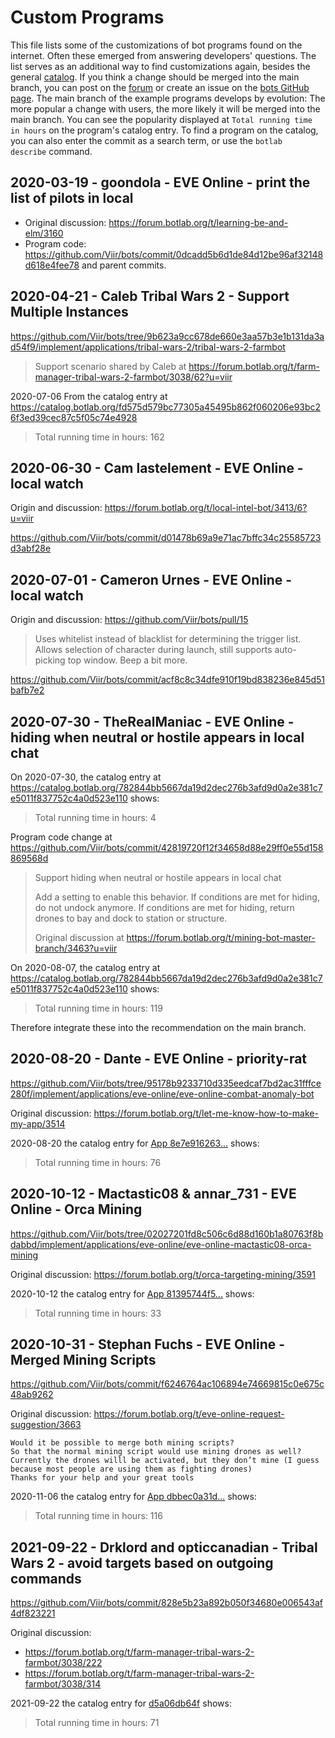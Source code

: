 # Custom Programs

This file lists some of the customizations of bot programs found on the internet. Often these emerged from answering developers' questions.
The list serves as an additional way to find customizations again, besides the general [catalog](https://catalog.botlab.org).
If you think a change should be merged into the main branch, you can post on the [forum](https://forum.botlab.org) or create an issue on the [bots GitHub page](https://github.com/Viir/bots/issues).
The main branch of the example programs develops by evolution: The more popular a change with users, the more likely it will be merged into the main branch. You can see the popularity displayed at `Total running time in hours` on the program's catalog entry.
To find a program on the catalog, you can also enter the commit as a search term, or use the `botlab  describe` command.

## 2020-03-19 - goondola - EVE Online - print the list of pilots in local

+ Original discussion: https://forum.botlab.org/t/learning-be-and-elm/3160
+ Program code: https://github.com/Viir/bots/commit/0dcadd5b6d1de84d12be96af32148d618e4fee78 and parent commits.

## 2020-04-21 - Caleb Tribal Wars 2 - Support Multiple Instances

https://github.com/Viir/bots/tree/9b623a9cc678de660e3aa57b3e1b131da3ad54f9/implement/applications/tribal-wars-2/tribal-wars-2-farmbot

> Support scenario shared by Caleb at https://forum.botlab.org/t/farm-manager-tribal-wars-2-farmbot/3038/62?u=viir

2020-07-06 From the catalog entry at https://catalog.botlab.org/fd575d579bc77305a45495b862f060206e93bc26f3ed39cec87c5f05c74e4928

> Total running time in hours: 162

## 2020-06-30 - Cam lastelement - EVE Online - local watch

Origin and discussion: https://forum.botlab.org/t/local-intel-bot/3413/6?u=viir

https://github.com/Viir/bots/commit/d01478b69a9e71ac7bffc34c25585723d3abf28e

## 2020-07-01 - Cameron Urnes - EVE Online - local watch

Origin and discussion: https://github.com/Viir/bots/pull/15

> Uses whitelist instead of blacklist for determining the trigger list. Allows selection of character during launch, still supports auto-picking top window. Beep a bit more.

https://github.com/Viir/bots/commit/acf8c8c34dfe910f19bd838236e845d51bafb7e2

## 2020-07-30 - TheRealManiac - EVE Online - hiding when neutral or hostile appears in local chat

On 2020-07-30, the catalog entry at https://catalog.botlab.org/782844bb5667da19d2dec276b3afd9d0a2e381c7e5011f837752c4a0d523e110 shows:

> Total running time in hours: 4

Program code change at https://github.com/Viir/bots/commit/42819720f12f34658d88e29ff0e55d158869568d

> Support hiding when neutral or hostile appears in local chat
> 
> Add a setting to enable this behavior.
> If conditions are met for hiding, do not undock anymore. If conditions are met for hiding, return drones to bay and dock to station or structure.
> 
> Original discussion at https://forum.botlab.org/t/mining-bot-master-branch/3463?u=viir

On 2020-08-07, the catalog entry at https://catalog.botlab.org/782844bb5667da19d2dec276b3afd9d0a2e381c7e5011f837752c4a0d523e110 shows:

> Total running time in hours: 119

Therefore integrate these into the recommendation on the main branch.

## 2020-08-20 - Dante - EVE Online - priority-rat

https://github.com/Viir/bots/tree/95178b9233710d335eedcaf7bd2ac31fffce280f/implement/applications/eve-online/eve-online-combat-anomaly-bot

Original discussion: https://forum.botlab.org/t/let-me-know-how-to-make-my-app/3514

2020-08-20 the catalog entry for [App 8e7e916263...](https://catalog.botlab.org/8e7e916263f4cf75eb2fa7e68fc995fe9932324c2c90c37dcaf2206202117351) shows:

> Total running time in hours: 76

## 2020-10-12 - Mactastic08 & annar_731 - EVE Online - Orca Mining

https://github.com/Viir/bots/tree/02027201fd8c506c6d88d160b1a80763f8bdabbd/implement/applications/eve-online/eve-online-mactastic08-orca-mining

Original discussion: https://forum.botlab.org/t/orca-targeting-mining/3591

2020-10-12 the catalog entry for [App 81395744f5...](https://catalog.botlab.org/81395744f5857f15f5cf22cf091a71b440b42a81dddd0e992a0d9db1fce92da2) shows:

> Total running time in hours: 33

## 2020-10-31 - Stephan Fuchs - EVE Online - Merged Mining Scripts

https://github.com/Viir/bots/commit/f6246764ac106894e74669815c0e675c48ab9262

Original discussion: https://forum.botlab.org/t/eve-online-request-suggestion/3663

```
Would it be possible to merge both mining scripts?
So that the normal mining script would use mining drones as well?
Currently the drones willl be activated, but they don’t mine (I guess because most people are using them as fighting drones)
Thanks for your help and your great tools
```

2020-11-06 the catalog entry for [App dbbec0a31d...](https://catalog.botlab.org/dbbec0a31dfe05b39cf37bb4f329c1fe5e4eb5ed85ceadac37f04ccff4a14c0b) shows:

> Total running time in hours: 116

## 2021-09-22 - Drklord and opticcanadian - Tribal Wars 2 - avoid targets based on outgoing commands

https://github.com/Viir/bots/commit/828e5b23a892b050f34680e006543af4df823221

Original discussion:

+ https://forum.botlab.org/t/farm-manager-tribal-wars-2-farmbot/3038/222
+ https://forum.botlab.org/t/farm-manager-tribal-wars-2-farmbot/3038/314

2021-09-22 the catalog entry for [d5a06db64f](https://botcatalog.org/d5a06db64fd579fbcf695ef99162cd1cd069b7c9eddc19e6e5abee5d7be21c43) shows:

> Total running time in hours: 71

